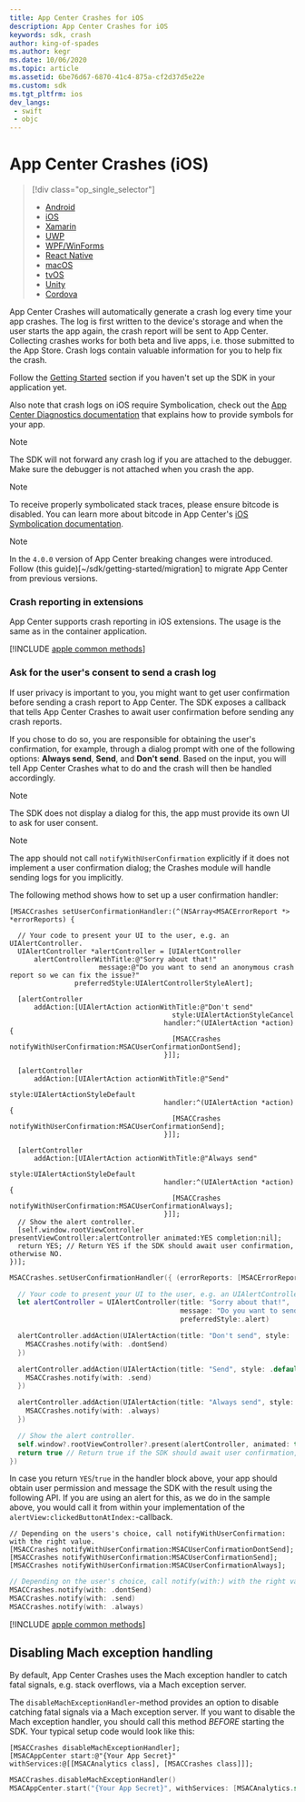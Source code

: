```yaml
---
title: App Center Crashes for iOS
description: App Center Crashes for iOS
keywords: sdk, crash
author: king-of-spades
ms.author: kegr
ms.date: 10/06/2020
ms.topic: article
ms.assetid: 6be76d67-6870-41c4-875a-cf2d37d5e22e
ms.custom: sdk
ms.tgt_pltfrm: ios
dev_langs:
 - swift
 - objc
---
```


# App Center Crashes (iOS)
> [!div  class="op_single_selector"]
> * [Android](android.md)
> * [iOS](ios.md)
> * [Xamarin](xamarin.md)
> * [UWP](uwp.md)
> * [WPF/WinForms](wpf-winforms.md)
> * [React Native](react-native.md)
> * [macOS](macos.md)
> * [tvOS](tvos.md)
> * [Unity](unity.md)
> * [Cordova](cordova.md)

App Center Crashes will automatically generate a crash log every time your app crashes. The log is first written to the device's storage and when the user starts the app again, the crash report will be sent to App Center. Collecting crashes works for both beta and live apps, i.e. those submitted to the App Store. Crash logs contain valuable information for you to help fix the crash.

Follow the [Getting Started](~/sdk/getting-started/ios.md) section if you haven't set up the SDK in your application yet.

Also note that crash logs on iOS require Symbolication, check out the [App Center Diagnostics documentation](~/diagnostics/iOS-symbolication.md) that explains how to provide symbols for your app.

> [!NOTE]
> The SDK will not forward any crash log if you are attached to the debugger. Make sure the debugger is not attached when you crash the app.

> [!NOTE]
> To receive properly symbolicated stack traces, please ensure bitcode is disabled. You can learn more about bitcode in App Center's [iOS Symbolication documentation](~/diagnostics/ios-symbolication.md#bitcode).

> [!NOTE]
> In the `4.0.0` version of App Center breaking changes were introduced. Follow (this guide)[~/sdk/getting-started/migration] to migrate App Center from previous versions.

### Crash reporting in extensions

App Center supports crash reporting in iOS extensions. The usage is the same as in the container application.

[!INCLUDE [apple common methods](includes/apple-common-methods-1.md)]

### Ask for the user's consent to send a crash log

If user privacy is important to you, you might want to get user confirmation before sending a crash report to App Center. The SDK exposes a callback that tells App Center Crashes to await user confirmation before sending any crash reports.

If you chose to do so, you are responsible for obtaining the user's confirmation, for example, through a dialog prompt with one of the following options: **Always send**, **Send**, and **Don't send**. Based on the input, you will tell App Center Crashes what to do and the crash will then be handled accordingly.

> [!NOTE]
> The SDK does not display a dialog for this, the app must provide its own UI to ask for user consent.

> [!NOTE]
> The app should not call `notifyWithUserConfirmation` explicitly if it does not implement a user confirmation dialog; the Crashes module will handle sending logs for you implicitly.

The following method shows how to set up a user confirmation handler:

```objc
[MSACCrashes setUserConfirmationHandler:(^(NSArray<MSACErrorReport *> *errorReports) {

  // Your code to present your UI to the user, e.g. an UIAlertController.
  UIAlertController *alertController = [UIAlertController
      alertControllerWithTitle:@"Sorry about that!"
                      message:@"Do you want to send an anonymous crash report so we can fix the issue?"
                preferredStyle:UIAlertControllerStyleAlert];

  [alertController
      addAction:[UIAlertAction actionWithTitle:@"Don't send"
                                        style:UIAlertActionStyleCancel
                                      handler:^(UIAlertAction *action) {
                                        [MSACCrashes notifyWithUserConfirmation:MSACUserConfirmationDontSend];
                                      }]];

  [alertController
      addAction:[UIAlertAction actionWithTitle:@"Send"
                                        style:UIAlertActionStyleDefault
                                      handler:^(UIAlertAction *action) {
                                        [MSACCrashes notifyWithUserConfirmation:MSACUserConfirmationSend];
                                      }]];

  [alertController
      addAction:[UIAlertAction actionWithTitle:@"Always send"
                                        style:UIAlertActionStyleDefault
                                      handler:^(UIAlertAction *action) {
                                        [MSACCrashes notifyWithUserConfirmation:MSACUserConfirmationAlways];
                                      }]];
  // Show the alert controller.
  [self.window.rootViewController presentViewController:alertController animated:YES completion:nil];
  return YES; // Return YES if the SDK should await user confirmation, otherwise NO.
})];
```
```swift
MSACCrashes.setUserConfirmationHandler({ (errorReports: [MSACErrorReport]) in

  // Your code to present your UI to the user, e.g. an UIAlertController.
  let alertController = UIAlertController(title: "Sorry about that!",
                                          message: "Do you want to send an anonymous crash report so we can fix the issue?",
                                          preferredStyle:.alert)

  alertController.addAction(UIAlertAction(title: "Don't send", style: .cancel) {_ in
    MSACCrashes.notify(with: .dontSend)
  })

  alertController.addAction(UIAlertAction(title: "Send", style: .default) {_ in
    MSACCrashes.notify(with: .send)
  })

  alertController.addAction(UIAlertAction(title: "Always send", style: .default) {_ in
    MSACCrashes.notify(with: .always)
  })

  // Show the alert controller.
  self.window?.rootViewController?.present(alertController, animated: true)
  return true // Return true if the SDK should await user confirmation, otherwise return false.
})
```

In case you return `YES`/`true` in the handler block above, your app should obtain user permission and message the SDK with the result using the following API. If you are using an alert for this, as we do in the sample above, you would call it from within your implementation of the `alertView:clickedButtonAtIndex:`-callback.

```objc
// Depending on the users's choice, call notifyWithUserConfirmation: with the right value.
[MSACCrashes notifyWithUserConfirmation:MSACUserConfirmationDontSend];
[MSACCrashes notifyWithUserConfirmation:MSACUserConfirmationSend];
[MSACCrashes notifyWithUserConfirmation:MSACUserConfirmationAlways];
```
```swift
// Depending on the user's choice, call notify(with:) with the right value.
MSACCrashes.notify(with: .dontSend)
MSACCrashes.notify(with: .send)
MSACCrashes.notify(with: .always)
```

[!INCLUDE [apple common methods](includes/apple-common-methods-2.md)]

## Disabling Mach exception handling

By default, App Center Crashes uses the Mach exception handler to catch fatal signals, e.g. stack overflows, via a Mach exception server.

The `disableMachExceptionHandler`-method provides an option to disable catching fatal signals via a Mach exception server. If you want to disable the Mach exception handler, you should call this method *BEFORE* starting the SDK. Your typical setup code would look like this:

```objc
[MSACCrashes disableMachExceptionHandler];
[MSACAppCenter start:@"{Your App Secret}" withServices:@[[MSACAnalytics class], [MSACCrashes class]]];
```
```swift
MSACCrashes.disableMachExceptionHandler()
MSACAppCenter.start("{Your App Secret}", withServices: [MSACAnalytics.self, MSACCrashes.self])
```
